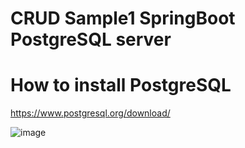 # CRUD Sample1 SpringBoot PostgreSQL server

# How to install PostgreSQL

https://www.postgresql.org/download/

![image](https://github.com/luiscoco/CRUD_Sample1_Spring-Boot-PostgreSQL-server/assets/32194879/a022db1e-06d5-48af-be26-16bd84358a86)

